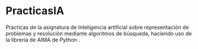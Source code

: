 # PracticasIA
Practicas de la asignatura de Inteligencia artificial sobre representación de problemas y resolución mediante algoritmos de búsqueda, haciendo uso de la librería de AIMA de Python .
